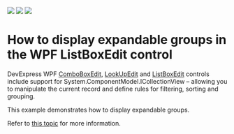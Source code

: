 <!-- default badges list -->
![](https://img.shields.io/endpoint?url=https://codecentral.devexpress.com/api/v1/VersionRange/157199750/16.2.13%2B)
[![](https://img.shields.io/badge/Open_in_DevExpress_Support_Center-FF7200?style=flat-square&logo=DevExpress&logoColor=white)](https://supportcenter.devexpress.com/ticket/details/T830499)
[![](https://img.shields.io/badge/📖_How_to_use_DevExpress_Examples-e9f6fc?style=flat-square)](https://docs.devexpress.com/GeneralInformation/403183)
<!-- default badges end -->
# How to display expandable groups in the WPF ListBoxEdit control

DevExpress WPF [ComboBoxEdit](https://documentation.devexpress.com/WPF/DevExpress.Xpf.Editors.ComboBoxEdit.class), [LookUpEdit](https://documentation.devexpress.com/WPF/DevExpress.Xpf.Grid.LookUp.LookUpEdit.class) and [ListBoxEdit](https://documentation.devexpress.com/WPF/DevExpress.Xpf.Editors.ListBoxEdit.class) controls include support for System.ComponentModel.ICollectionView – allowing you to manipulate the current record and define rules for filtering, sorting and grouping.

This example demonstrates how to display expandable groups.

Refer to [this topic](https://documentation.devexpress.com/WPF/DevExpress.Xpf.Editors.ListBoxEdit.GroupStyle.property) for more information.
